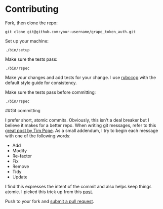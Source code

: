 # Contributing

Fork, then clone the repo:

    git clone git@github.com:your-username/grape_token_auth.git

Set up your machine:

    ./bin/setup

Make sure the tests pass:

    ./bin/rspec

Make your changes and add tests for your change. I use [rubocop][rc] with the default
style guide for consistency.

Make sure the tests pass before committing:

    ./bin/rspec

##Git committing

I prefer short, atomic commits. Obviously, this isn't a deal breaker but I
believe it makes for a better repo. When writing git messages, refer to this
[great post by Tim Pope][gc]. As a small addendum, I try to begin each message
with one of the following words:

- Add
- Modify
- Re-factor
- Fix
- Remove
- Tidy
- Update

I find this expresses the intent of the commit and also helps keep things
atomic. I picked this trick up from this
[post](https://github.com/rails/rails/blob/master/CONTRIBUTING.md).


Push to your fork and [submit a pull request][pr].

[gc]: http://tbaggery.com/2008/04/19/a-note-about-git-commit-messages.html
[rc]: https://github.com/bbatsov/rubocop
[pr]: https://github.com/mcordell/grape_token_auth/compare/
